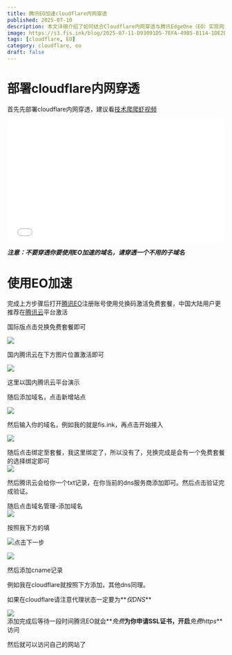 ```yaml
---
title: 腾讯EO加速cloudflare内网穿透
published: 2025-07-10
description: 本文详细介绍了如何结合Cloudflare内网穿透与腾讯EdgeOne（EO）实现网站免费加速和HTTPS加密。首先指导用户通过子域名部署Cloudflare内网穿透（避开主域名），随后分步演示腾讯EO的激活流程：包括免费套餐兑换、域名接入、TXT记录验证，以及关键性的CNAME解析设置（特别强调Cloudflare需设为"仅DNS"模式）。最终通过自动化SSL证书申请，实现零成本HTTPS加速方案。适用于中国大陆及国际版用户，附图文操作指引。
image: https://s3.fis.ink/blog/2025-07-11-D93091D5-7EFA-49B5-B114-1DE2B55BAC42.webp
tags: [cloudflare, EO]
category: cloudflare, eo
draft: false
---
```


# 部署cloudflare内网穿透

首先先部署cloudflare内网穿透，建议看[技术爬爬虾视频](https://www.bilibili.com/video/BV1H4421X7Wg)

<div style="position:relative; padding-bottom:56.25%; /* 16:9比例 */">
  <iframe
    src="//player.bilibili.com/player.html?isOutside=true&aid=1755356599&bvid=BV1H4421X7Wg&cid=1569261069&p=1"
    style="position:absolute; width:100%; height:100%;"
    frameborder="no"
    scrolling="no"
    allowfullscreen="true">
  </iframe>
</div>

**_注意：不要穿透你要使用EO加速的域名，请穿透一个不用的子域名_**

# 使用EO加速

完成上方步骤后打开[腾讯EO](https://edgeone.ai/)注册账号使用兑换码激活免费套餐，中国大陆用户更推荐在[腾讯云](https://console.cloud.tencent.com/edgeone)平台激活

国际版点击兑换免费套餐即可

![](https://s3.fis.ink/blog/2025-07-10-AAA033F7-6DB2-47A6-A97B-A2908F4BD58C.png)

国内腾讯云在下方图片位置激活即可

![](https://s3.fis.ink/blog/2025-07-10-3FAE9AD0-115C-4CE6-B4E4-0DB34997CC23.png)

这里以国内腾讯云平台演示

随后添加域名，点击新增站点

![](https://s3.fis.ink/blog/2025-07-10-24833938-76CF-432A-A2DB-69039901EE94.png)

然后输入你的域名，例如我的就是fis.ink，再点击开始接入

![](https://s3.fis.ink/blog/2025-07-10-A2247AD0-B8FA-4690-9CB4-CC53E09F8F89.png)

随后点击绑定至套餐，我这里绑定了，所以没有了，兑换完成是会有一个免费套餐的选择绑定即可  
![](https://s3.fis.ink/blog/2025-07-10-32F3F792-900D-49EC-8B64-DBF3E59B40CF.png)

然后腾讯云会给你一个txt记录，在你当前的dns服务商添加即可。然后点击验证完成验证。

随后点击域名管理-添加域名  
![](https://s3.fis.ink/blog/2025-07-10-74343D1F-436D-4663-ABD0-B7E39F116260.png)

按照我下方的填

![](https://s3.fis.ink/blog/2025-07-10-DF9D3B38-23C6-49D8-8C09-D123FD1AA748.png)点击下一步

  
![](https://s3.fis.ink/blog/2025-07-10-F19F95FD-0B63-46BB-8307-9DA7741B848B.png)

然后添加cname记录

例如我在cloudflare就按照下方添加，其他dns同理。

如果在cloudflare请注意代理状态一定要为**_仅DNS_**

![](https://s3.fis.ink/blog/2025-07-10-4870BB2B-0BC6-4340-93F9-781AA8CDB215.png)  
添加完成后等待一段时间腾讯EO就会**_免费_**为你申请SSL证书，开启**_免费https_**访问

然后就可以访问自己的网站了